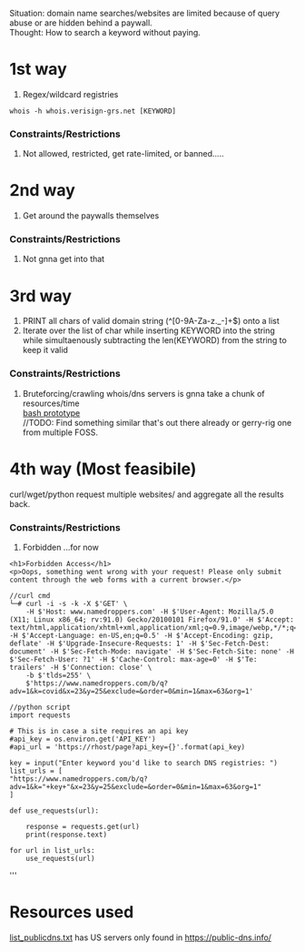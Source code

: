 Situation: domain name searches/websites are limited because of query abuse or are hidden behind a paywall.  
Thought: How to search a keyword without paying.

# 1st way
1. Regex/wildcard registries
```
whois -h whois.verisign-grs.net [KEYWORD]
```

### Constraints/Restrictions
1. Not allowed, restricted, get rate-limited, or banned.....

# 2nd way
1. Get around the paywalls themselves

### Constraints/Restrictions
1. Not gnna get into that

# 3rd way
1. PRINT all chars of valid domain string (^[0-9A-Za-z._-]+$) onto a list   
2. Iterate over the list of char while inserting KEYWORD into the string while simultaenously subtracting the len(KEYWORD) from the string to keep it valid

### Constraints/Restrictions
1. Bruteforcing/crawling whois/dns servers is gnna take a chunk of resources/time  
[bash prototype](dns_regex.sh)  
//TODO: Find something similar that's out there already or gerry-rig one from multiple FOSS.

# 4th way (Most feasibile)
curl/wget/python request multiple websites/ and aggregate all the results back.

### Constraints/Restrictions
1. Forbidden ...for now
```
<h1>Forbidden Access</h1>
<p>Oops, something went wrong with your request! Please only submit content through the web forms with a current browser.</p>

//curl cmd
└─# curl -i -s -k -X $'GET' \
    -H $'Host: www.namedroppers.com' -H $'User-Agent: Mozilla/5.0 (X11; Linux x86_64; rv:91.0) Gecko/20100101 Firefox/91.0' -H $'Accept: text/html,application/xhtml+xml,application/xml;q=0.9,image/webp,*/*;q=0.8' -H $'Accept-Language: en-US,en;q=0.5' -H $'Accept-Encoding: gzip, deflate' -H $'Upgrade-Insecure-Requests: 1' -H $'Sec-Fetch-Dest: document' -H $'Sec-Fetch-Mode: navigate' -H $'Sec-Fetch-Site: none' -H $'Sec-Fetch-User: ?1' -H $'Cache-Control: max-age=0' -H $'Te: trailers' -H $'Connection: close' \
    -b $'tlds=255' \
    $'https://www.namedroppers.com/b/q?adv=1&k=covid&x=23&y=25&exclude=&order=0&min=1&max=63&org=1'

//python script
import requests

# This is in case a site requires an api key
#api_key = os.environ.get('API_KEY')
#api_url = 'https://rhost/page?api_key={}'.format(api_key)

key = input("Enter keyword you'd like to search DNS registries: ")
list_urls = [
"https://www.namedroppers.com/b/q?adv=1&k="+key+"&x=23&y=25&exclude=&order=0&min=1&max=63&org=1"
]

def use_requests(url):

    response = requests.get(url)
    print(response.text)

for url in list_urls:
    use_requests(url)
```
'''

# Resources used
[list_publicdns.txt](list_publicdns.txt) has US servers only found in https://public-dns.info/